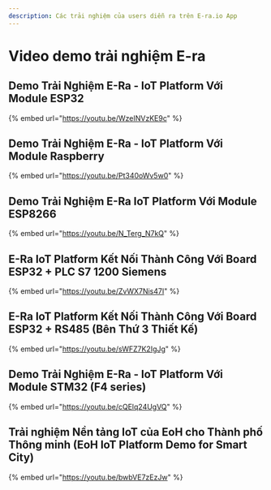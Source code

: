 ```yaml
---
description: Các trải nghiệm của users diễn ra trên E-ra.io App
---
```


# Video demo trải nghiệm E-ra

## Demo Trải Nghiệm E-Ra - IoT Platform Với Module ESP32

{% embed url="https://youtu.be/WzeINVzKE9c" %}

##

## Demo Trải Nghiệm E-Ra - IoT Platform Với Module Raspberry

{% embed url="https://youtu.be/Pt340oWv5w0" %}

##

## Demo Trải Nghiệm E-Ra IoT Platform Với Module ESP8266

{% embed url="https://youtu.be/N_Terg_N7kQ" %}

##

## E-Ra IoT Platform Kết Nối Thành Công Với Board ESP32 + PLC S7 1200 Siemens

{% embed url="https://youtu.be/ZvWX7Nis47I" %}

##

## E-Ra IoT Platform Kết Nối Thành Công Với Board ESP32 + RS485 (Bên Thứ 3 Thiết Kế)

{% embed url="https://youtu.be/sWFZ7K2IgJg" %}

##

## Demo Trải Nghiệm E-Ra - IoT Platform Với Module STM32 (F4 series)

{% embed url="https://youtu.be/cQElq24UgVQ" %}

##

## Trải nghiệm Nền tảng IoT của EoH cho Thành phố Thông minh (EoH IoT Platform Demo for Smart City)

{% embed url="https://youtu.be/bwbVE7zEzJw" %}
